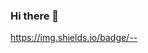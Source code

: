 ### Hi there 👋

<!--
**eunwoohan/eunwoohan** is a ✨ _special_ ✨ repository because its `README.md` (this file) appears on your GitHub profile.

Here are some ideas to get you started:

- 🔭 I’m currently working on ...
- 🌱 I’m currently learning ...
- 👯 I’m looking to collaborate on ...
- 🤔 I’m looking for help with ...
- 💬 Ask me about ...
- 📫 How to reach me: ...
- 😄 Pronouns: ...
- ⚡ Fun fact: ...
-->
[https://img.shields.io/badge/<LABEL>-<MESSAGE>-<COLOR>](https://img.shields.io/static/v1?label=<LABEL>&message=<MESSAGE>&color=<COLOR>)
